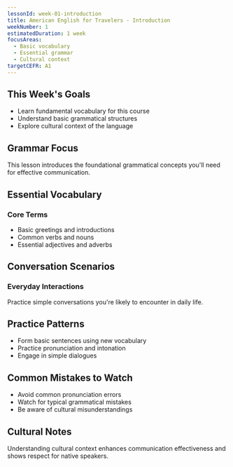 ```yaml
---
lessonId: week-01-introduction
title: American English for Travelers - Introduction
weekNumber: 1
estimatedDuration: 1 week
focusAreas:
  - Basic vocabulary
  - Essential grammar
  - Cultural context
targetCEFR: A1
---
```


## This Week's Goals

- Learn fundamental vocabulary for this course
- Understand basic grammatical structures
- Explore cultural context of the language

## Grammar Focus

This lesson introduces the foundational grammatical concepts you'll need for effective communication.

## Essential Vocabulary

### Core Terms
- Basic greetings and introductions
- Common verbs and nouns
- Essential adjectives and adverbs

## Conversation Scenarios

### Everyday Interactions
Practice simple conversations you're likely to encounter in daily life.

## Practice Patterns

- Form basic sentences using new vocabulary
- Practice pronunciation and intonation
- Engage in simple dialogues

## Common Mistakes to Watch

- Avoid common pronunciation errors
- Watch for typical grammatical mistakes
- Be aware of cultural misunderstandings

## Cultural Notes

Understanding cultural context enhances communication effectiveness and shows respect for native speakers.
